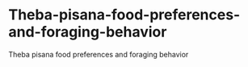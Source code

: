 # Theba-pisana-food-preferences-and-foraging-behavior
Theba pisana food preferences and foraging behavior
